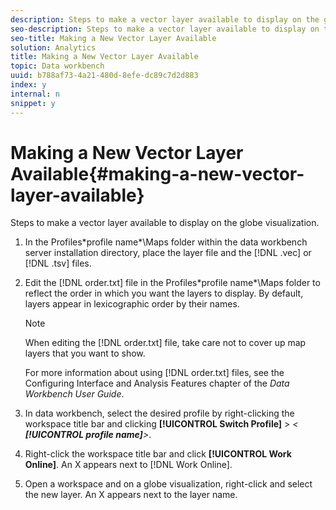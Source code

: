 ```yaml
---
description: Steps to make a vector layer available to display on the globe visualization.
seo-description: Steps to make a vector layer available to display on the globe visualization.
seo-title: Making a New Vector Layer Available
solution: Analytics
title: Making a New Vector Layer Available
topic: Data workbench
uuid: b788af73-4a21-480d-8efe-dc89c7d2d883
index: y
internal: n
snippet: y
---
```


# Making a New Vector Layer Available{#making-a-new-vector-layer-available}

Steps to make a vector layer available to display on the globe visualization.

1. In the Profiles\*profile name*\Maps folder within the data workbench server installation directory, place the layer file and the [!DNL .vec] or [!DNL .tsv] files.
1. Edit the [!DNL order.txt] file in the Profiles\*profile name*\Maps folder to reflect the order in which you want the layers to display. By default, layers appear in lexicographic order by their names.

   >[!NOTE]
   >
   >When editing the [!DNL order.txt] file, take care not to cover up map layers that you want to show.

   For more information about using [!DNL order.txt] files, see the Configuring Interface and Analysis Features chapter of the *Data Workbench User Guide*. 

1. In data workbench, select the desired profile by right-clicking the workspace title bar and clicking **[!UICONTROL Switch Profile]** > *< **[!UICONTROL profile name]**>*.
1. Right-click the workspace title bar and click **[!UICONTROL Work Online]**. An X appears next to [!DNL Work Online].
1. Open a workspace and on a globe visualization, right-click and select the new layer. An X appears next to the layer name.
